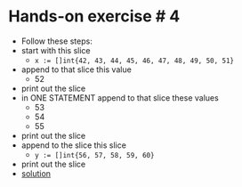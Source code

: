 # Hands-on exercise # 4

* Follow these steps:
* start with this slice
  * `x := []int{42, 43, 44, 45, 46, 47, 48, 49, 50, 51}`
* append to that slice this value
  * 52
* print out the slice
* in ONE STATEMENT append to that slice these values
  * 53
  * 54
  * 55
* print out the slice
* append to the slice this slice
  * `y := []int{56, 57, 58, 59, 60}`
* print out the slice
* [solution](https://play.golang.org/p/QUYhtSBaDS)
